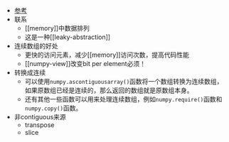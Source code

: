 - [参考](https://zhuanlan.zhihu.com/p/148413517)
- 联系
  - [[memory]]中数据排列
  - 这是一种[[leaky-abstraction]]
- 连续数组的好处
  - 更快的访问元素，减少[[memory]]访问次数，提高代码性能
  - [[numpy-view]]改变bit per element必须！
- 转换成连续
  - 可以使用`numpy.ascontiguousarray()`函数将一个数组转换为连续数组，如果原数组已经是连续的，那么返回的数组就是原数组本身。
  - 还有其他一些函数可以用来处理连续数组，例如`numpy.require()`函数和`numpy.copy()`函数。
- 非contiguous来源
  - transpose
  - slice